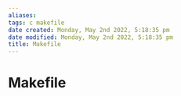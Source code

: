 ```yaml
---
aliases: 
tags: c makefile
date created: Monday, May 2nd 2022, 5:18:35 pm
date modified: Monday, May 2nd 2022, 5:18:35 pm
title: Makefile
---
```


# Makefile